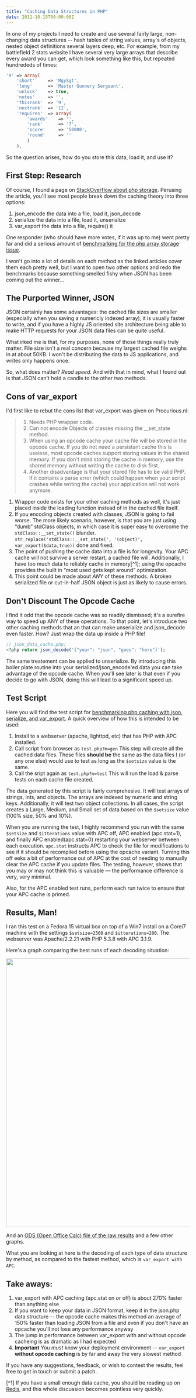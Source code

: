 ```yaml
---
title: "Caching Data Structures in PHP"
date: 2011-10-15T00:00:00Z
---
```



In one of my projects I need to create and use several fairly large,
non-changing data structures -- hash tables of string values, array's of
objects, nested object definitions several layers deep, etc. For example,
from my battlefield 2 stats website I have several very large arrays that
describe every award you can get, which look something like this, but repeated
hundrededs of times:

```php
'9' => array(
    'short'     => 'MgySgt',
    'long'      => 'Master Gunnery Sergeant',
    'unlock'    => true,
    'notes'     => '',
    'thisrank'  => '9',
    'nextrank'  => '12',
    'requires'  => array(
        'awards'    => '',
        'rank'      => '7',
        'score'     => '50000',
        'round'     => ''
        )
    ),
```

So the question arises, how do you store this data, load it, and use it?

## First Step: Research

Of course, I found a page on [StackOverflow about php storage](http://stackoverflow.com/questions/804045/preferred-method-to-store-php-arrays-json-encode-vs-serialize).
Perusing the article, you'll see most people break down the caching theory
into three options:

 1. json_encode the data into a file, load it, json_decode
 2. serialize the data into a file, load it, unserialize
 3. var_export the data into a file, require() it

One responder (who should have more votes, if it was up to me) went pretty far
and did a serious amount of [benchmarking for the php array storage issue](http://techblog.procurios.nl/k/618/news/view/34972/14863/Cache-a-large-array-JSON-serialize-or-var_export.html).

I won't go into a lot of details on each method as the linked articles cover
them each pretty well, but I want to open two other options and redo the
benchmarks because something smelled fishy when JSON has been coming out
the winner...

## The Purported Winner, JSON

JSON certainly has some advantages: the cached file sizes are smaller
(especially when you saving a numericly indexed array), it is usually faster
to write, and if you have a highly JS oriented site architecture being able
to make HTTP requests for your JSON data files can be quite useful.

What irked me is that, for my purposes, none of those things really truly
matter. File size isn't a real concern because my largest cached file weighs
in at about 50KB. I won't be distributing the data to JS applications, and
writes only happens once.

So, what does matter? *Read speed.* And with that in mind, what I found out is
that JSON can't hold a candle to the other two methods.

## Cons of var_export

I'd first like to rebut the cons list that var_export was given on Procurious.nl:

> 1. Needs PHP wrapper code.
> 2. Can not encode Objects of classes missing the __set_state method.
> 2. When using an opcode cache your cache file will be stored in the opcode
>    cache. If you do not need a persistant cache this is useless, most opcode
>    caches support storing values in the shared memory. If you don't mind
>    storing the cache in memory, use the shared memory without writing the
>    cache to disk first.
> 4. Another disadvantage is that your stored file has to be valid PHP.
>    If it contains a parse error (which could happen when your script crashes
>    while writing the cache) your application will not work anymore.


 1. Wrapper code exists for your other caching methods as well, it's just placed
    inside the loading function instead of in the cached file itself.
 2. If you encoding objects created with classes, JSON is going to fail worse.
    The more likely scenario, however, is that you are just using “dumb” stdClass
    objects, in which case it is super easy to overcome the
    `stdClass::__set_state()` blunder. `str_replace('stdClass::__set_state(', '(object)', var_export($data,true))`
     done and fixed.
 3. The point of pushing the cache data into a file is for longevity. Your APC
    cache will not survive a server restart, a cached file will. Additionally,
    I have too much data to reliably cache in memory[^1]; using the opcache
    provides the built in “most used gets kept around” optimization.
 4. This point could be made about <em>ANY</em> of these methods. A broken
    serialized file or cut-in-half JSON object is just as likely to cause errors.

## Don't Discount The Opcode Cache

I find it odd that the opcode cache was so readily dismissed; it's a surefire
way to speed up ANY of these operations. To that point, let's introduce two
other caching methods that an that can make unserialize and json_decode even
faster. How? Just wrap the data up inside a PHP file!

```php
// json_data_cache.php:
<?php return json_decode('{"your": "json", "goes": "here"}');
```

The same treatement can be applied to unserialize. By introducing this boiler
plate routine into your serialized/json_encode'ed data you can take advantage
of the opcode cache. When you'll see later is that even if you decide to go
with JSON, doing this will lead to a significant speed up.

## Test Script

Here you will find the test script for [benchmarking php caching with json, serialize, and var_export](https://bitbucket.org/chuyskywalker/php-file-cache-test/overview).
A quick overview of how this is intended to be used:

 1. Install to a webserver (apache, lighttpd, etc) that has PHP with
    APC installed.
 2. Call script from browser as `test.php?m=gen` This step will create all the
    cached data files. These files <strong>should be</strong> the same as the
    data files I (or any one else) would use to test as long as the `$setsize`
     value is the same.
 3. Call the sript again as `test.php?m=test` This will run the load & parse
    tests on each cache file created.

The data generated by this script is fairly comprehesive. It will test arrays
of strings, ints, and objects. The arrays are indexed by numeric and string
keys. Additionally, it will test two object collections. In all cases, the
script creates a Large, Medium, and Small set of data based on the `$setsize`
value (100% size, 50% and 10%).

When you are running the test, I highly recommend you run with the same
`$setsize` and `$itterations` value with APC off, APC enabled (apc.stat=1), and
finally APC enabled(apc.stat=0) restarting your webserver between each
execution. <code>apc.stat</code> instructs APC to check the file for
modifications to see if it should be recompiled before using the opcache
variant. Turning this off eeks a bit of performance out of APC at the cost of
needing to manually clear the APC cache if you update files. The testing,
however, shows that you may or may not think this is valuable — the performance
difference is very, very minimal.

Also, for the APC enabled test runs, perform each run twice to ensure that your
APC cache is primed.

## Results, Man!

I ran this test on a Fedora 15 virtual box on top of a Win7 install on a Corei7
machine with the settings `$setsize=2500` and `$itterations=200`. The webserver
was Apache/2.2.21 with PHP 5.3.8 with APC 3.1.9.

Here's a graph comparing the best runs of each decoding situation:

<img src="/img//php-data-cache-speed-baseline.png" alt="" width="743" height="735">

And an [ODS (Open Office Calc) file of the raw results](/other/php-data-cache-speed.ods)
and a few other graphs.

What you are looking at here is the decoding of each type of data structure by
method, as compared to the fastest method, which is `var_export with APC`.

## Take aways:

 1. var_export with APC caching (apc.stat on <em>or</em> off) is about 270%
    faster than anything else
 2. If you want to keep your data in JSON format, keep it in the json.php data
    structure -- the opcode cache makes this method an average of 150% faster
    than loading JSON from a file and even if you don't have an opcache you'll
    not lose any performance anyway
 3. The jump in performance between var_export with and without opcode cacheing
    is as dramatic as I had expected
 4. <strong>Important</strong> You <em>must</em> know your deployment
    environment -- <code>var_export</code> <strong>without opcode caching</strong>
    is by far and away the very slowest method

If you have any suggestions, feedback, or wish to contest the results, feel
free to get in touch or submit a patch.

 [^1] If you have a small enough data cache, you should be reading up on [Redis](http://redis.io/), and this whole discussion becomes pointless very quickly.

